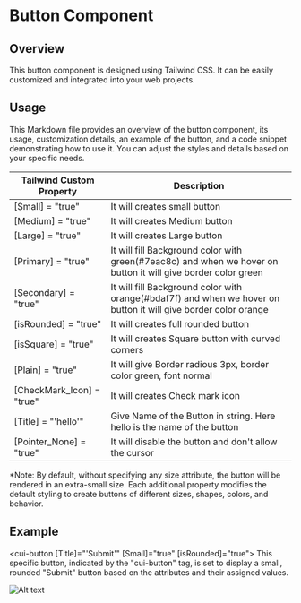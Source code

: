 # Button Component

## Overview
This button component is designed using Tailwind CSS. It can be easily customized and integrated into your web projects.

## Usage
This Markdown file provides an overview of the button component, its usage, customization details, an example of the button, and a code snippet demonstrating how to use it. You can adjust the styles and details based on your specific needs.


| Tailwind Custom Property | Description |
|--------------------------|-------------|
| [Small] = "true" | It will creates small button |
| [Medium] = "true" |It will creates Medium button |
| [Large] = "true" | It will creates Large button |
| [Primary] = "true" | It will fill Background color with green(#7eac8c) and when we hover on button it will give border color green |
| [Secondary] = "true" | It will fill Background color with orange(#bdaf7f) and when we hover on button it will give border color orange |
| [isRounded] = "true" | It will creates full rounded button |
| [isSquare] = "true" | It will creates Square button with curved corners |
| [Plain] = "true" | It will give Border radious 3px, border color green, font normal |
| [CheckMark_Icon] = "true" | It will creates Check mark icon |
| [Title] = "'hello'" | Give Name of the Button in string. Here hello is the name of the button |
| [Pointer_None] = "true" | It will disable the button and don't allow the cursor |

*Note: By default, without specifying any size attribute, the button will be rendered in an extra-small size. Each additional property modifies the default styling to create buttons of different sizes, shapes, colors, and behavior.

## Example

<cui-button [Title]="'Submit'" [Small]="true" [isRounded]="true"></cui-button>
This specific button, indicated by the "cui-button" tag, is set to display a small, rounded "Submit" button based on the attributes and their assigned values. 

![Alt text](https://img.freepik.com/free-vector/ballpoint-pen-school-stationary_78370-631.jpg)
